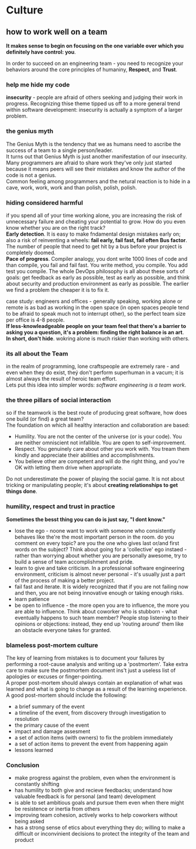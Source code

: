 # Culture
## how to work well on a team
**It makes sense to begin on focusing on the one variable over which you definitely have control: you**.  

In order to succeed on an engineering team - you need to recognize your behaviors around the core principles of humaniny, **Respect**, and **Trust**.  
### help me hide my code
**insecurity** - people are afraid of others seeking and judging their work in progress. Recognizing thise theme tipped us off to a more general trend within software development: insecurity is actually a symptom of a larger problem.  
### the genius myth
The Genius Myth is the tendency that we as humans need to ascribe the success of a team to a single person/leader.  
It turns out that Genius Myth is just another manifestation of our insecurity. Many programmers are afraid to share work they've only just started because it means peers will see their mistakes and know the author of the code is not a genius.  
Common feeling among programmers and the netural reaction is to hide in a cave, work, work, work and than polish, polish, polish.  
### hiding considered harmful
if you spend all of your time working alone, you are increasing the risk of unnecessary failure and cheating your potential to grow. How do you even know whether you are on the right track?  
**Early detection**. It is easy to make fndamental design mistakes early on; also a risk of reinventing a wheels: **fail early, fail fast, fail often** 
**Bus factor**. The number of people that need to get hit by a bus before your project is completely doomed.  
**Pace of progress**. Compiler analogy, you dont write 1000 lines of code and than compile, you fail and fail fast. You write method, you compile. You add test you compile. The whole DevOps philosophy is all about these sorts of goals: get feedback as early as possible, test as early as possible, and think about security and production environment as early as possible. The earlier we find a problem the cheaper it is to fix it.  

case study: engineers and offices - generally speaking, working alone or remote is as bad as working in the open space (in open spaces people tend to be afraid to speak much not to interrupt other), so the perfect team size per office is 4-8 people.  
**If less-knowleadgeable people on your team feel that there's a barrier to asking you a question, it's a problem: finding the right balance is an art**.  
**In short, don't hide**. wokring alone is much riskier than working with others.
### its all about the Team
in the realm of programming, lone craftspeople are extremely rare - and even when they do exist, theý don't perform superhuman in a vacum; it is almost always the result of heroic team effort.  
Lets put this idea into simpler words: _software engineering is a team work_.  
### the three pillars of social interaction
so if the teamwork is the best route of producing great software, how does one build (or find) a great team?  
The foundation on which all healthy interaction and collaboration are based:
* Humility. You are not the center of the universe (or is your code). You are neither omniscient not infallible. You are open to self-improvement.
* Respect. You genuinely care about other you work with. You tream them kindly and appreciate their abilities and accomplishments.
* You believe other are competent and will do the right thing, and you're OK with letting them drive when appropriate.

Do not underestimate the power of playing the social game. It is not about tricking or manipulating people; it's about **creating relationships to get things done**.  
### humility, respect and trust in practice
**Sometimes the besst thing you can do is just say, "I dont know."**
* lose the ego - noone want to work with someone who consistently behaves like the're the most important person in the room. do you comment on every topic? are you the one who gives last or/and first words on the subject? Think about going for a 'collective' ego instaed - rather than worrying about whether you are personally awesome, try to build a sense of team accomplishment and pride.
* learn to give and take criticism. In a professional software engineering environment, criticism is almost never personal - it's usually just a part of the process of making a better project.
* fail fast and iterate. It is widely recognized that if you are not failing now and then, you are not being innovative enough or taking enough risks.
* learn patience
* be open to influence - the more open you are to influence, the more you are able to influence. Think about coworker who is stubborn - what eventually happens to such team member? People stop listening to their opinions or objections: instead, they end up 'routing around' them like an obstacle everyone takes for granted. 

### blameless post-mortem culture
The key of learning from mistakes is to document your failures by performing a root-cause analysis and writing up a 'postmortem'. Take extra care to make sure the postmortem document ins't just a useless list of apologies or excuses or finger-pointing.  
A proper post-mortem should always contain an explanation of what was learned and what is going to change as a result of the learning experience.  
A good post-mortem should include the following:
* a brief summary of the event
* a timeline of the event, from discovery through investigation to resolution
* the primary cause of the event
* impact and damage assesment
* a set of action items (with owners) to fix the problem immediately
* a set of action items to prevent the event from happening again
* lessons learned

### Conclusion
* make progress against the problem, even when the environment is constantly shifting
* has humility to both give and recieve feedbacks; understand how valuable feedback is for personal (and team) development
* is able to set ambitious goals and pursue them even when there might be resistence or inertia from others
* improving team cohesion, actively works to help coworkers without being asked
* has a strong sense of etics about everything they do; willing to make a difficult or inconvinient decisions to protect the integrity of the team and product